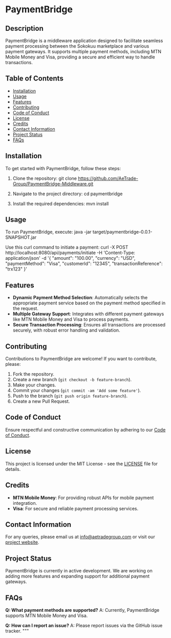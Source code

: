 # PaymentBridge

## Description
PaymentBridge is a middleware application designed to facilitate seamless payment processing between the Sokokuu marketplace and various payment gateways. It supports multiple payment methods, including MTN Mobile Money and Visa, providing a secure and efficient way to handle transactions.

## Table of Contents
- [Installation](#installation)
- [Usage](#usage)
- [Features](#features)
- [Contributing](#contributing)
- [Code of Conduct](#code-of-conduct)
- [License](#license)
- [Credits](#credits)
- [Contact Information](#contact-information)
- [Project Status](#project-status)
- [FAQs](#faqs)

## Installation
To get started with PaymentBridge, follow these steps:
1. Clone the repository:
git clone https://github.com/AeTrade-Group/PaymentBridge-Middleware.git

2. Navigate to the project directory:
cd paymentbridge

3. Install the required dependencies:
mvn install

## Usage
To run PaymentBridge, execute:
java -jar target/paymentbridge-0.0.1-SNAPSHOT.jar

Use this curl command to initiate a payment:
curl -X POST http://localhost:8080/api/payments/initiate -H 'Content-Type: application/json' -d '{ "amount": "100.00", "currency": "USD", "paymentMethod": "Visa", "customerId": "12345", "transactionReference": "trx123" }'


## Features
- **Dynamic Payment Method Selection**: Automatically selects the appropriate payment service based on the payment method specified in the request.
- **Multiple Gateway Support**: Integrates with different payment gateways like MTN Mobile Money and Visa to process payments.
- **Secure Transaction Processing**: Ensures all transactions are processed securely, with robust error handling and validation.

## Contributing
Contributions to PaymentBridge are welcome! If you want to contribute, please:
1. Fork the repository.
2. Create a new branch (`git checkout -b feature-branch`).
3. Make your changes.
4. Commit your changes (`git commit -am 'Add some feature'`).
5. Push to the branch (`git push origin feature-branch`).
6. Create a new Pull Request.

## Code of Conduct
Ensure respectful and constructive communication by adhering to our [Code of Conduct](CODE_OF_CONDUCT.md).

## License
This project is licensed under the MIT License - see the [LICENSE](LICENSE.md) file for details.

## Credits
- **MTN Mobile Money**: For providing robust APIs for mobile payment integration.
- **Visa**: For secure and reliable payment processing services.

## Contact Information
For any queries, please email us at info@aetradegroup.com or visit our [project website](https://aetradegroup.com).

## Project Status
PaymentBridge is currently in active development. We are working on adding more features and expanding support for additional payment gateways.

## FAQs
**Q: What payment methods are supported?**
A: Currently, PaymentBridge supports MTN Mobile Money and Visa.

**Q: How can I report an issue?**
A: Please report issues via the GitHub issue tracker.
"""

